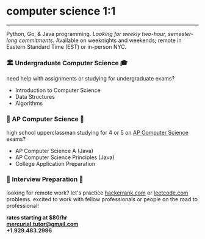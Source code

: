 <style>
body {
    background-image: url('images/sky-watercolor.jpg');
    background-repeat: no-repeat;
    background-size: 100% 100%;
}
</style>

# computer science 1:1

---

Python, Go, & Java programming. *Looking for weekly two-hour, semester-long commitments.* 
Available on weeknights and weekends; remote in Eastern Standard Time (EST) or in-person NYC.

### 🏛️ Undergraduate Computer Science ‍🎓

need help with assignments or studying for undergraduate exams?
- Introduction to Computer Science
- Data Structures
- Algorithms

### 🏫 AP Computer Science 🏡

high school upperclassman studying for 4 or 5 on [AP Computer Science](https://apcentral.collegeboard.org/courses/ap-computer-science-a/exam) exams?
- AP Computer Science A (Java)
- AP Computer Science Principles (Java)
- College Application Preparation

### ‍💼 Interview Preparation 🧙

looking for remote work? let's practice [hackerrank.com](https://www.hackerrank.com) or [leetcode.com](https://leetcode.com) problems.
excited to work with fellow professionals or people on the road to professional!

**rates starting at $80/hr**  
**<mercurial.tutor@gmail.com>**  
**+1.929.483.2996**